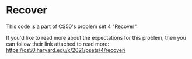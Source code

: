 # Recover
This code is a part of CS50's problem set 4 "Recover"

If you'd like to read more about the expectations for this problem, then you can follow their link attached to read more: https://cs50.harvard.edu/x/2021/psets/4/recover/
